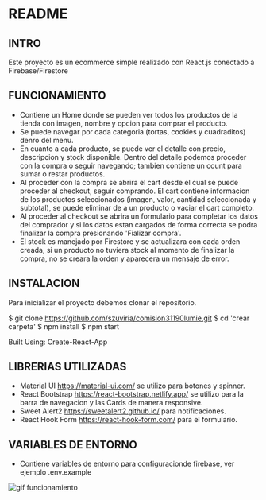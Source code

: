 # README

## INTRO

Este proyecto es un ecommerce simple realizado con React.js conectado a Firebase/Firestore

## FUNCIONAMIENTO

* Contiene un Home donde se pueden ver todos los productos de la tienda con imagen, nombre y opcion para comprar el producto.
* Se puede navegar por cada categoria (tortas, cookies y cuadraditos) denro del menu.
* En cuanto a cada producto, se puede ver el detalle con precio, descripcion y stock disponible. Dentro del detalle podemos proceder con la compra o seguir navegando; tambien contiene un count para sumar o restar productos. 
* Al proceder con la compra se abrira el cart desde el cual se puede proceder al checkout, seguir comprando. El cart contiene informacion de los productos seleccionados (imagen, valor, cantidad seleccionada y subtotal), se puede eliminar de a un producto o vaciar el cart completo.
* Al proceder al checkout se abrira un formulario para completar los datos del comprador y si los datos estan cargados de forma correcta se podra finalizar la compra presionando 'Fializar compra'.
* El stock es manejado por Firestore y se actualizara con cada orden creada, si un producto no tuviera stock al momento de finalizar la compra, no se creara la orden y aparecera un mensaje de error.


## INSTALACION
 
Para inicializar el proyecto debemos clonar el repositorio.

$ git clone https://github.com/szuviria/comision31190lumie.git
$ cd 'crear carpeta'
$ npm install
$ npm start

Built Using: Create-React-App

## LIBRERIAS UTILIZADAS

* Material UI  https://material-ui.com/ se utilizo para botones y spinner.
* React Bootstrap https://react-bootstrap.netlify.app/ se utilizo para la barra de navegacion y las Cards de manera responsive.
* Sweet Alert2 https://sweetalert2.github.io/ para notificaciones.
* React Hook Form https://react-hook-form.com/ para el formulario.

## VARIABLES DE ENTORNO

* Contiene variables de entorno para configuracionde firebase, ver ejemplo .env.example


![gif funcionamiento](./public/images/bakeryvideo.gif "gif")
